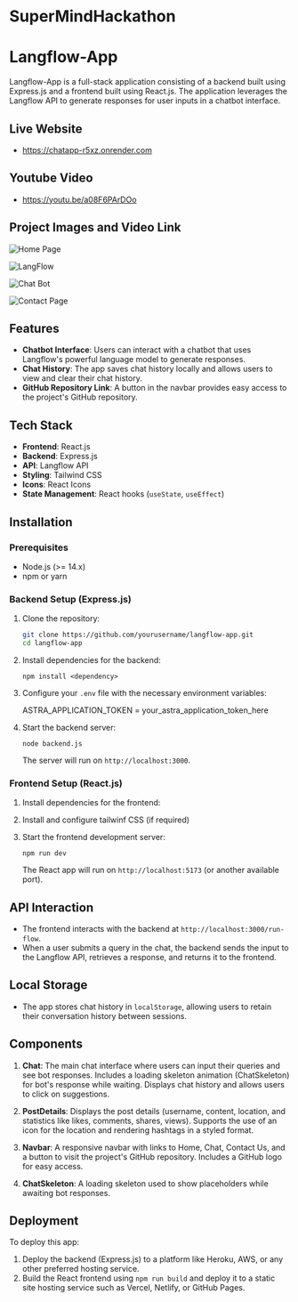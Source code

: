 ﻿# SuperMindHackathon

# Langflow-App

Langflow-App is a full-stack application consisting of a backend built using Express.js and a frontend built using React.js. The application leverages the Langflow API to generate responses for user inputs in a chatbot interface.


## Live Website
* https://chatapp-r5xz.onrender.com

## Youtube Video
* https://youtu.be/a08F6PArDOo
## Project Images and Video Link


![Home Page](https://res.cloudinary.com/deepcloud1/image/upload/v1736505791/hrpgfvchhrnhjdbcae7v.png)

![LangFlow](https://res.cloudinary.com/deepcloud1/image/upload/v1736506684/w294fzjlmcrovrwtisff.png)

![Chat Bot](https://res.cloudinary.com/deepcloud1/image/upload/v1736505933/y4hyvdxatnya79wryy1s.png)

![Contact Page](https://res.cloudinary.com/deepcloud1/image/upload/v1736505967/v7oxitc8s3s6xf9ruuio.png)

## Features

- **Chatbot Interface**: Users can interact with a chatbot that uses Langflow's powerful language model to generate responses.
- **Chat History**: The app saves chat history locally and allows users to view and clear their chat history.
- **GitHub Repository Link**: A button in the navbar provides easy access to the project's GitHub repository.

## Tech Stack

- **Frontend**: React.js
- **Backend**: Express.js
- **API**: Langflow API
- **Styling**: Tailwind CSS
- **Icons**: React Icons
- **State Management**: React hooks (`useState`, `useEffect`)

## Installation

### Prerequisites

- Node.js (>= 14.x)
- npm or yarn

### Backend Setup (Express.js)

1. Clone the repository:

   ```bash
   git clone https://github.com/yourusername/langflow-app.git
   cd langflow-app
   ```

2. Install dependencies for the backend:

   ```cd backend
   npm install <dependency>
   ```

3. Configure your `.env` file with the necessary environment variables:

   ASTRA_APPLICATION_TOKEN = your_astra_application_token_here

4. Start the backend server:

   ```
   node backend.js
   ```

   The server will run on `http://localhost:3000`.

### Frontend Setup (React.js)

1. Install dependencies for the frontend:

2. Install and configure tailwinf CSS (if required)

3. Start the frontend development server:

   ```
   npm run dev
   ```

   The React app will run on `http://localhost:5173` (or another available port).

## API Interaction

- The frontend interacts with the backend at `http://localhost:3000/run-flow`.
- When a user submits a query in the chat, the backend sends the input to the Langflow API, retrieves a response, and returns it to the frontend.

## Local Storage

- The app stores chat history in `localStorage`, allowing users to retain their conversation history between sessions.

## Components

1. **Chat**: The main chat interface where users can input their queries and see bot responses. Includes a loading skeleton animation (ChatSkeleton) for bot's response while waiting. Displays chat history and allows users to click on suggestions.

2. **PostDetails**: Displays the post details (username, content, location, and statistics like likes, comments, shares, views). Supports the use of an icon for the location and rendering hashtags in a styled format.

3. **Navbar**: A responsive navbar with links to Home, Chat, Contact Us, and a button to visit the project's GitHub repository. Includes a GitHub logo for easy access.

4. **ChatSkeleton**: A loading skeleton used to show placeholders while awaiting bot responses.

## Deployment

To deploy this app:

1. Deploy the backend (Express.js) to a platform like Heroku, AWS, or any other preferred hosting service.
2. Build the React frontend using `npm run build` and deploy it to a static site hosting service such as Vercel, Netlify, or GitHub Pages.

